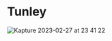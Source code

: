 # Tunley

![Kapture 2023-02-27 at 23 41 22](https://user-images.githubusercontent.com/72889722/221755874-5f01dc5a-3119-4145-85f9-7be33bfa270f.gif)
